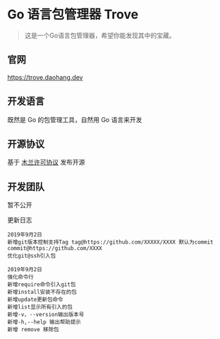 Go 语言包管理器 Trove
=
> 这是一个Go语言包管理器，希望你能发现其中的宝藏。

## 官网
https://trove.daohang.dev
## 开发语言
既然是 Go 的包管理工具，自然用 Go 语言来开发
## 开源协议
基于 [木兰许可协议](http://license.coscl.org.cn/MulanPSL) 发布开源
## 开发团队
暂不公开

更新日志

    2019年9月2日
    新增git版本控制支持Tag tag@https://github.com/XXXXX/XXXX 默认为commit commit@https://github.com/XXXX
    优化git@ssh引入包
    
    2019年9月2日
    强化命令行
    新增require命令引入git包
    新增install安装不存在的包
    新增update更新包命令
    新增list显示所有引入的包
    新增-v，--version输出版本号
    新增-h,--help 输出帮助提示
    新增 remove 移除包